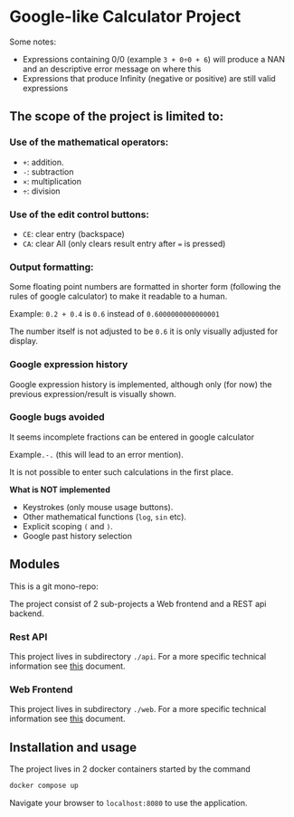 # Google-like Calculator Project

Some notes:
- Expressions containing 0/0 (example `3 + 0÷0 + 6`) will produce a NAN and an descriptive error message on where this
- Expressions that produce Infinity (negative or positive) are still valid expressions

## The scope of the project is limited to:

### Use of the mathematical operators:

-  `+`: addition.
-  `-`: subtraction
-  `×`: multiplication
-  `÷`: division

### Use of the edit control buttons:

-  `CE`: clear entry (backspace)
-  `CA`: clear All (only clears result entry after `=` is pressed)

### Output formatting:

Some floating point numbers are formatted in shorter form (following the rules of google calculator) to make it readable to a human.

Example: `0.2 + 0.4` is `0.6` instead of `0.6000000000000001`

The number itself is not adjusted to be `0.6` it is only visually adjusted for display.

### Google expression history

Google expression history is implemented, although only (for now) the previous expression/result is visually shown.

### Google bugs avoided

It seems incomplete fractions can be entered in google calculator

Example`.-.` (this will lead to an error mention).

It is not possible to enter such calculations in the first place.

**What is NOT implemented**

- Keystrokes (only mouse usage buttons).
- Other mathematical functions (`log`, `sin` etc).
- Explicit scoping `(` and `)`.
- Google past history selection

## Modules

This is a git mono-repo:

The project consist of 2 sub-projects a Web frontend and a REST api backend.

### Rest API

This project lives in subdirectory `./api`. For a more specific technical information see [this][rest-api-readme] document.

### Web Frontend

This project lives in subdirectory `./web`. For a more specific technical information see [this][web-readme] document.

## Installation and usage

The project lives in 2 docker containers started by the command

```bash
docker compose up
```

Navigate your browser to `localhost:8080` to use the application.


[rest-api-readme]: ./api/README.md
[web-readme]: ./web/README.md



